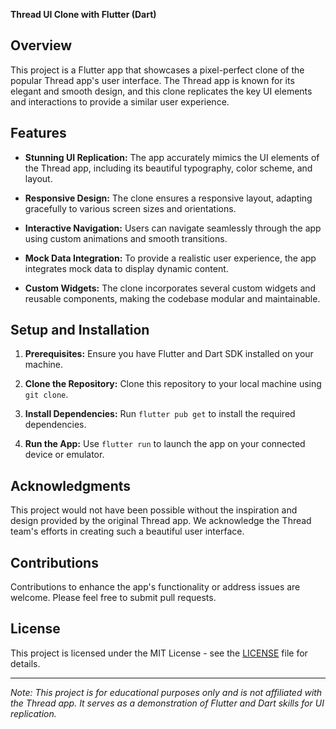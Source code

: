 **Thread UI Clone with Flutter (Dart)**


## Overview

This project is a Flutter app that showcases a pixel-perfect clone of the popular Thread app's user interface. The Thread app is known for its elegant and smooth design, and this clone replicates the key UI elements and interactions to provide a similar user experience.

## Features

- **Stunning UI Replication:** The app accurately mimics the UI elements of the Thread app, including its beautiful typography, color scheme, and layout.

- **Responsive Design:** The clone ensures a responsive layout, adapting gracefully to various screen sizes and orientations.

- **Interactive Navigation:** Users can navigate seamlessly through the app using custom animations and smooth transitions.

- **Mock Data Integration:** To provide a realistic user experience, the app integrates mock data to display dynamic content.

- **Custom Widgets:** The clone incorporates several custom widgets and reusable components, making the codebase modular and maintainable.

## Setup and Installation

1. **Prerequisites:** Ensure you have Flutter and Dart SDK installed on your machine.

2. **Clone the Repository:** Clone this repository to your local machine using `git clone`.

3. **Install Dependencies:** Run `flutter pub get` to install the required dependencies.

4. **Run the App:** Use `flutter run` to launch the app on your connected device or emulator.

## Acknowledgments

This project would not have been possible without the inspiration and design provided by the original Thread app. We acknowledge the Thread team's efforts in creating such a beautiful user interface.

## Contributions

Contributions to enhance the app's functionality or address issues are welcome. Please feel free to submit pull requests.

## License

This project is licensed under the MIT License - see the [LICENSE](LICENSE) file for details.

---

*Note: This project is for educational purposes only and is not affiliated with the Thread app. It serves as a demonstration of Flutter and Dart skills for UI replication.*
